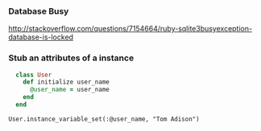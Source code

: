 ### Database Busy

http://stackoverflow.com/questions/7154664/ruby-sqlite3busyexception-database-is-locked

### Stub an attributes of a instance

```ruby
  class User
    def initialize user_name
      @user_name = user_name
    end
  end
```

`User.instance_variable_set(:@user_name, "Tom Adison")`
